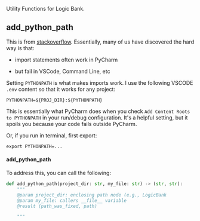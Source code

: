 Utility Functions for Logic Bank.

## add_python_path
This is from [stackoverflow](https://stackoverflow.com/questions/40304117/import-statement-works-on-pycharm-but-not-from-terminal/63487350?noredirect=1#comment113296551_63487350).  Essentially, many of us have discovered the hard way is that:

* import statements often work in PyCharm

* but fail in VSCode, Command Line, etc

Setting ```PYTHONPATH``` is what makes imports work. I use the following VSCODE ```.env``` content so that it works for any project:
```
PYTHONPATH=${PROJ_DIR}:${PYTHONPATH}
```

This is essentially what PyCharm does when you check ```Add Content Roots to PYTHONPATH``` in your run/debug configuration. It's a helpful setting, but it spoils you because your code fails outside PyCharm.

Or, if you run in terminal, first export:

```
export PYTHONPATH=...
```


#### add_python_path
To address this, you can call the following:

```python
def add_python_path(project_dir: str, my_file: str) -> (str, str):
    """
    @param project_dir: enclosing path node (e.g., LogicBank
    @param my_file: callers __file__ variable
    @result (path_was_fixed, path)

    """

```
